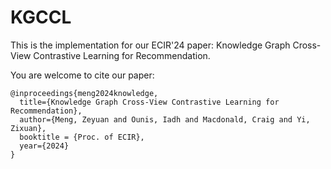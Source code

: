 # KGCCL

This is the implementation for our ECIR'24 paper: Knowledge Graph Cross-View Contrastive Learning for Recommendation.

You are welcome to cite our paper:
```
@inproceedings{meng2024knowledge,
  title={Knowledge Graph Cross-View Contrastive Learning for Recommendation},
  author={Meng, Zeyuan and Ounis, Iadh and Macdonald, Craig and Yi, Zixuan},
  booktitle = {Proc. of ECIR},
  year={2024}
}
```
